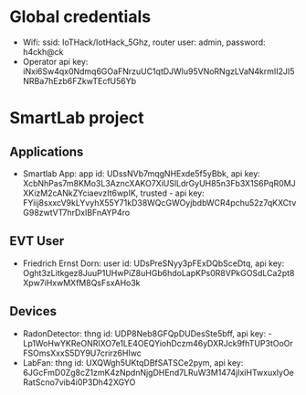 # Global credentials
- Wifi: ssid: IoTHack/IotHack\_5Ghz, router user: admin, password: h4ckh@ck
- Operator api key: iNxi6Sw4qx0Ndmq6GOaFNrzuUC1qtDJWlu95VNoRNgzLVaN4krmII2JI5NRBa7hEzb6FZkwTEcfU56Yb

# SmartLab project

## Applications
- Smartlab App: app id: UDssNVb7mqgNHExde5f5yBbk, api key: XcbNhPas7m8KMo3L3AzncXAKO7XiUSlLdrGyUH85n3Fb3X1S6PqR0MJXKizM2cANkZYciaevzIt6wpIK, trusted -  api key: FYiij8sxxcV9kLYvyhX55Y71kD38WQcGWOyjbdbWCR4pchu52z7qKXCtvG98zwtVT7hrDxlBFnAYP4ro

## EVT User
- Friedrich Ernst Dorn: user id: UDsPreSNyy3pFExDQbSceDtq, api key: Oght3zLitkgez8JuuP1UHwPiZ8uHGb6hdoLapKPs0R8VPkGOSdLCa2pt8Xpw7iHxwMXfM8QsFsxAHo3k

## Devices
- RadonDetector: thng id: UDP8Neb8GFQpDUDesSte5bff, api key: - Lp1WoHwYKReONRIXO7e1LE4OEQYiohDczm46yDXRJck9fhTUP3tOoOrFSOmsXxxS5DY9U7crirz6HIwc
- LabFan: thng id: UXQWgh5UKtqDBfSATSCe2pym, api key: 6JGcFmD0Zg8cZ1zmK4zNpdnNjgDHEnd7LRuW3M1474jIxiHTwxuxlyOeRatScno7vib4i0P3Dh42XGYO
